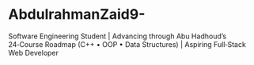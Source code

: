 # AbdulrahmanZaid9-
Software Engineering Student | Advancing through Abu Hadhoud’s 24‑Course Roadmap (C++ • OOP • Data Structures) | Aspiring Full‑Stack Web Developer
